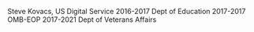Steve Kovacs, US Digital Service
2016-2017 Dept of Education
2017-2017 OMB-EOP
2017-2021 Dept of Veterans Affairs
